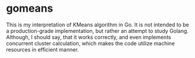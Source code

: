 # gomeans
This is my interpretation of KMeans algorithm in Go. It is not intended to be a
production-grade implementation, but rather an attempt to study Golang.
Although, I should say, that it works correctly, and even implements concurrent
cluster calculation, which makes the code utilize machine resources in efficient
manner.
